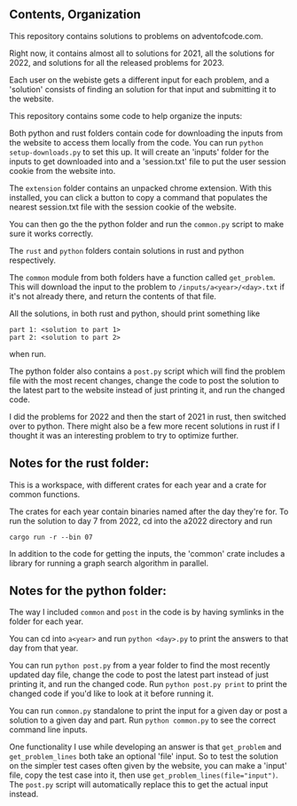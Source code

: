 Contents, Organization
---------
This repository contains solutions to problems on adventofcode.com.

Right now, it contains almost all to solutions for 2021, all the solutions for
2022, and solutions for all the released problems for 2023.

Each user on the webiste gets a different input for each problem, and a
'solution' consists of finding an solution for that input and submitting
it to the website.

This repository contains some code to help organize the inputs:

Both python and rust folders contain code for downloading the inputs from the
website to access them locally from the code. You can run `python setup-downloads.py` to
set this up. It will create an 'inputs' folder for the inputs to get downloaded
into and a 'session.txt' file to put the user session cookie from the website into.

The `extension` folder contains an unpacked chrome extension. With this installed,
you can click a button to copy a command that populates the nearest session.txt
file with the session cookie of the website.

You can then go the the python folder and run the `common.py` script to make
sure it works correctly.

The `rust` and `python` folders contain solutions in rust and python respectively.

The `common` module from both folders have a function called `get_problem`. This
will download the input to the problem to `/inputs/a<year>/<day>.txt` if it's not
already there, and return the contents of that file.

All the solutions, in both rust and python, should print something like
```
part 1: <solution to part 1>
part 2: <solution to part 2>
```
when run.

The python folder also contains a `post.py` script which will find the problem
file with the most recent changes, change the code to post the solution to
the latest part to the website instead of just printing it, and run the changed
code.

I did the problems for 2022 and then the start of 2021 in rust, then switched
over to python. There might also be a few more recent solutions in rust if I
thought it was an interesting problem to try to optimize further.

Notes for the rust folder:
-----
This is a workspace, with different crates for each year and a crate
for common functions.

The crates for each year contain binaries named after the day they're for.
To run the solution to day 7 from 2022, cd into the a2022 directory and run

```cargo run -r --bin 07```

In addition to the code for getting the inputs, the 'common' crate includes
a library for running a graph search algorithm in parallel.

Notes for the python folder:
-----
The way I included `common` and `post` in the code is by having symlinks in the folder
for each year.

You can cd into `a<year>` and run
```python <day>.py```
to print the answers to that day from that year.

You can run `python post.py` from a year folder to find the most recently updated day file,
change the code to post the latest part instead of just printing it, and run the changed code.
Run `python post.py print` to print the changed code if you'd like to look at it before running it.

You can run `common.py` standalone to print the input for a given day or post a solution
to a given day and part. Run `python common.py` to see the correct command line inputs.

One functionality I use while developing an answer is that `get_problem` and `get_problem_lines`
both take an optional 'file' input. So to test the solution on the simpler test cases often given
by the website, you can make a 'input' file, copy the test case into it, then use
`get_problem_lines(file="input")`. The `post.py` script will automatically replace this to get the
actual input instead.
